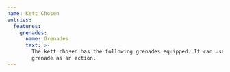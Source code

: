 ```yaml
---
name: Kett Chosen
entries:
  features:
    grenades:
      name: Grenades
      text: >-
        The kett chosen has the following grenades equipped. It can use a
        grenade as an action.
---
```

